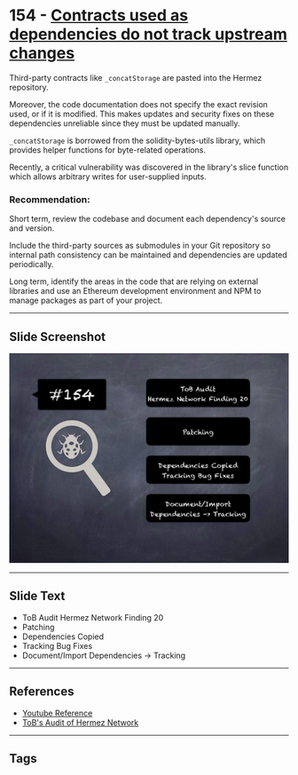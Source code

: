 
# 154 - [Contracts used as dependencies do not track upstream changes](./Contracts%20used%20as%20dependencies%20do%20not%20track%20upstream%20changes.md)

Third-party contracts like `_concatStorage` are pasted into the Hermez repository. 

Moreover, the code documentation does not specify the exact revision used, or if it is modified. This makes updates and security fixes on these dependencies unreliable since they must be updated manually. 

`_concatStorage` is borrowed from the solidity-bytes-utils library, which provides helper functions for byte-related operations. 

Recently, a critical vulnerability was discovered in the library's slice function which allows arbitrary writes for user-supplied inputs.


### Recommendation:
Short term, review the codebase and document each dependency's source and version. 

Include the third-party sources as submodules in your Git repository so internal path consistency can be maintained and dependencies are updated periodically. 

Long term, identify the areas in the code that are relying on external libraries and use an Ethereum development environment and NPM to manage packages as part of your project.
___
## Slide Screenshot
![154.jpg](../../images/8.%20Audit%20Findings%20201/154.jpg)
___
## Slide Text
-  ToB Audit Hermez Network Finding 20
-  Patching
-  Dependencies Copied
-  Tracking Bug Fixes
-  Document/Import Dependencies -> Tracking
___
## References
- [Youtube Reference](https://youtu.be/zAzNDwu23UI?t=831)
- [ToB's Audit of Hermez Network](https://github.com/trailofbits/publications/blob/master/reviews/hermez.pdf)
___
## Tags
